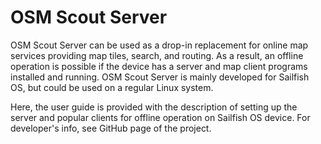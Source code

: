 # OSM Scout Server

OSM Scout Server can be used as a drop-in replacement for online map
services providing map tiles, search, and routing. As a result, an
offline operation is possible if the device has a server and map
client programs installed and running. OSM Scout Server is mainly
developed for Sailfish OS, but could be used on a regular Linux
system.

Here, the user guide is provided with the description of setting up
the server and popular clients for offline operation on Sailfish OS
device. For developer's info, see GitHub page of the project.

